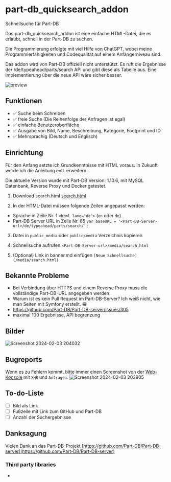 # part-db_quicksearch_addon
Schnellsuche für Part-DB

Das part-db_quicksearch_addon ist eine einfache HTML-Datei, die es erlaubt, schnell in der Part-DB zu suchen.

Die Programmierung erfolgte mit viel Hilfe von ChatGPT, wobei meine Programmierfähigkeiten und Codequalität auf einem Anfängerniveau sind.

Das addon wird von Part-DB offiziell nicht unterstützt. Es ruft die Ergebnisse der <Part-DB-Server>/de/typeahead/parts/search API und gibt diese als Tabelle aus.
Eine Implementierung über die neue API wäre sicher besser.

![preview](https://github.com/RaptorDE/part-db_quicksearch_addon/assets/37591931/8fce4785-9ee9-4919-aef6-2d744413ac32)

## Funktionen
- :white_check_mark: Suche beim Schreiben
- :white_check_mark: freie Suche (Die Reihenfolge der Anfragen ist egal)
- :white_check_mark: einfache Benutzeroberfläche
- :white_check_mark: Ausgabe von Bild, Name, Beschreibung, Kategorie, Footprint und ID
- :white_check_mark: Mehrsprachig (Deutsch und Englisch)

## Einrichtung
Für den Anfang setzte ich Grundkenntnisse mit HTML voraus.
In Zukunft werde ich die Anleitung evtl. erweitern.

Die aktuelle Version wurde mit Part-DB Version: 1.10.6, mit MySQL Datenbank, Reverse Proxy und Docker getestet.

1. Download search.html [search.html](https://github.com/RaptorDE/part-db_quicksearch_addon/blob/main/search.html) 

2. In der HTML-Datei müssen folgende Zeilen angepasst werden:

* Sprache in Zeile Nr. 1 `<html lang="de">` (`en` oder `de`)
* Part-DB Server URL in Zeile Nr. 85 `var baseURL = '<Part-DB-Server-url>/de/typeahead/parts/search/';`

3. Datei in `public_media` oder `public/media` Verzeichnis kopieren

4. Schnellsuche aufrufen `<Part-DB-Server-url>/media/search.html`

5. (Optional) Link in banner.md einfügen
`[Neue Schnellsuche](/media/search.html)`

## Bekannte Probleme
* Bei Verbindung über HTTPS und einem Reverse Proxy muss die vollständige Part-DB-URL angegeben werden.
* Warum ist es kein Pull Request im Part-DB-Server? Ich weiß nicht, wie man Seiten mit Symfony erstellt. 😁
* https://github.com/Part-DB/Part-DB-server/issues/305
* maximal 100 Ergebnisse, API begrenzung

## Bilder
![Screenshot 2024-02-03 204032](https://github.com/RaptorDE/part-db_quicksearch_addon/assets/37591931/1245374e-421f-4316-8ba8-bcd54d101929)


## Bugreports

Wenn es zu Fehlern kommt, bitte immer einen Screenshot von der [Web-Konsole](https://firefox-source-docs.mozilla.org/devtools-user/web_console/) mit `XHR` und `Anfragen`.
![Screenshot 2024-02-03 203905](https://github.com/RaptorDE/part-db_quicksearch_addon/assets/37591931/4d530d19-fd9b-4e78-af04-10057791ae1e)


## To-do-Liste
- [ ] Bild als Link
- [ ] Fußzeile mit Link zum GitHub und Part-DB
- [ ] Anzahl der Suchergebnisse

## Danksagung

Vielen Dank an das Part-DB-Projekt [https://github.com/Part-DB/Part-DB-server](https://github.com/Part-DB/Part-DB-server)

### Third party libraries
*
